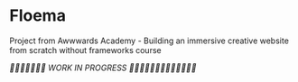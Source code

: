 # Floema 

Project from Awwwards Academy - Building an immersive creative website from scratch without frameworks course 

_🚧🚧🚧🚧🚧🚧🚧 WORK IN PROGRESS 🚧🚧🚧🚧🚧🚧🚧🚧🚧🚧🚧🚧🚧_
